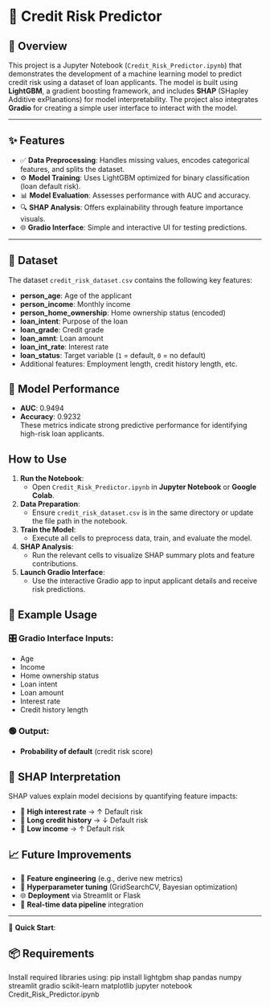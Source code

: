 # 💼 Credit Risk Predictor

## 📌 Overview

This project is a Jupyter Notebook (`Credit_Risk_Predictor.ipynb`) that demonstrates the development of a machine learning model to predict credit risk using a dataset of loan applicants. The model is built using **LightGBM**, a gradient boosting framework, and includes **SHAP** (SHapley Additive exPlanations) for model interpretability. The project also integrates **Gradio** for creating a simple user interface to interact with the model.

---

## ✨ Features

- ✅ **Data Preprocessing**: Handles missing values, encodes categorical features, and splits the dataset.
- ⚙️ **Model Training**: Uses LightGBM optimized for binary classification (loan default risk).
- 📊 **Model Evaluation**: Assesses performance with AUC and accuracy.
- 🔍 **SHAP Analysis**: Offers explainability through feature importance visuals.
- 🌐 **Gradio Interface**: Simple and interactive UI for testing predictions.

---

## 📂 Dataset
The dataset `credit_risk_dataset.csv` contains the following key features:
- **person_age**: Age of the applicant  
- **person_income**: Monthly income  
- **person_home_ownership**: Home ownership status (encoded)  
- **loan_intent**: Purpose of the loan  
- **loan_grade**: Credit grade  
- **loan_amnt**: Loan amount  
- **loan_int_rate**: Interest rate  
- **loan_status**: Target variable (`1` = default, `0` = no default)  
- Additional features: Employment length, credit history length, etc.  

## 🧠 Model Performance
- **AUC**: 0.9494  
- **Accuracy**: 0.9232  
These metrics indicate strong predictive performance for identifying high-risk loan applicants.  

## How to Use
1. **Run the Notebook**:  
   - Open `Credit_Risk_Predictor.ipynb` in **Jupyter Notebook** or **Google Colab**.  
2. **Data Preparation**:  
   - Ensure `credit_risk_dataset.csv` is in the same directory or update the file path in the notebook.  
3. **Train the Model**:  
   - Execute all cells to preprocess data, train, and evaluate the model.  
4. **SHAP Analysis**:  
   - Run the relevant cells to visualize SHAP summary plots and feature contributions.  
5. **Launch Gradio Interface**:  
   - Use the interactive Gradio app to input applicant details and receive risk predictions.  

## 🧪 Example Usage
### 🎛️ Gradio Interface Inputs:
- Age  
- Income  
- Home ownership status  
- Loan intent  
- Loan amount  
- Interest rate  
- Credit history length  

### 🟢 Output:
- **Probability of default** (credit risk score)  

## 🔎 SHAP Interpretation
SHAP values explain model decisions by quantifying feature impacts:
- 🔺 **High interest rate** → ↑ Default risk  
- 🔻 **Long credit history** → ↓ Default risk  
- 🔺 **Low income** → ↑ Default risk  

## 📈 Future Improvements
- 🔬 **Feature engineering** (e.g., derive new metrics)  
- 🎯 **Hyperparameter tuning** (GridSearchCV, Bayesian optimization)  
- 🌐 **Deployment** via Streamlit or Flask  
- 📡 **Real-time data pipeline** integration  

---

🚀 **Quick Start**:  
## 📦 Requirements
Install required libraries using:
pip install lightgbm shap pandas numpy streamlit gradio scikit-learn matplotlib
jupyter notebook Credit_Risk_Predictor.ipynb

